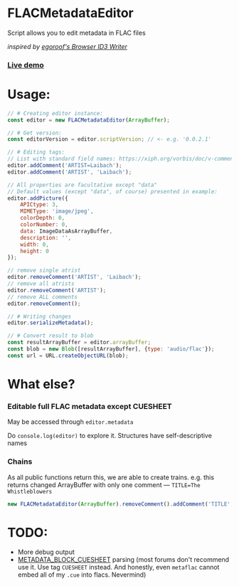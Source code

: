 # FLACMetadataEditor
Script allows you to edit metadata in FLAC files

*inspired by [egoroof's Browser ID3 Writer](https://github.com/egoroof/browser-id3-writer)*

### [Live demo](https://ahohnmyc.github.io/FLACMetadataEditor)

# Usage:
```javascript
// # Creating editor instance:
const editor = new FLACMetadataEditor(ArrayBuffer);

// # Get version:
const editorVersion = editor.scriptVersion; // <- e.g. '0.0.2.1'

// # Editing tags:
// List with standard field names: https://xiph.org/vorbis/doc/v-comment
editor.addComment('ARTIST=Laibach');
editor.addComment('ARTIST', 'Laibach');

// All properties are facultative except "data"
// Default values (except "data", of course) presented in example:
editor.addPicture({
    APICtype: 3,
    MIMEType: 'image/jpeg',
    colorDepth: 0,
    colorNumber: 0,
    data: ImageDataAsArrayBuffer,
    description: '',
    width: 0,
    height: 0
});

// remove single atrist
editor.removeComment('ARTIST', 'Laibach');
// remove all atrists
editor.removeComment('ARTIST');
// remove ALL comments
editor.removeComment();

// # Writing changes
editor.serializeMetadata();

// # Convert result to blob
const resultArrayBuffer = editor.arrayBuffer;
const blob = new Blob([resultArrayBuffer], {type: 'audio/flac'});
const url = URL.createObjectURL(blob);
```

# What else?
### Editable full FLAC metadata except CUESHEET
May be accessed through `editor.metadata`

Do `console.log(editor)` to explore it. Structures have self-descriptive names

### Chains
As all public functions return this, we are able to create trains. e.g. this returns changed ArrayBuffer with only one comment — `TITLE=The Whistleblowers`
```javascript
new FLACMetadataEditor(ArrayBuffer).removeComment().addComment('TITLE','The Whistleblowers').serializeMetadata().arrayBuffer;
```

# TODO:
* More debug output
* [METADATA\_BLOCK\_CUESHEET](https://xiph.org/flac/format#metadata_block_cuesheet) parsing (most forums don't recommend use it. Use tag `CUESHEET` instead. And honestly, even `metaflac` cannot embed all of  my `.cue` into flacs. Nevermind)
